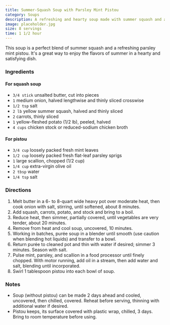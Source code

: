 ```yaml
---
title: Summer-Squash Soup with Parsley Mint Pistou
category: Soups
description: A refreshing and hearty soup made with summer squash and a flavorful parsley mint pistou.
image: placeholder.jpg
size: 8 servings
time: 1 1/2 hour
---
```


This soup is a perfect blend of summer squash and a refreshing parsley mint pistou. It's a great way to enjoy the flavors of summer in a hearty and satisfying dish.

### Ingredients

#### For squash soup
* `3/4 stick` unsalted butter, cut into pieces
* `1` medium onion, halved lengthwise and thinly sliced crosswise
* `1/2 tsp` salt
* `2 lb` yellow summer squash, halved and thinly sliced
* `2` carrots, thinly sliced
* `1` yellow-fleshed potato (1/2 lb), peeled, halved
* `4 cups` chicken stock or reduced-sodium chicken broth

#### For pistou
* `3/4 cup` loosely packed fresh mint leaves
* `1/2 cup` loosely packed fresh flat-leaf parsley sprigs
* `1` large scallion, chopped (1/2 cup)
* `1/4 cup` extra-virgin olive oil
* `2 tbsp` water
* `1/4 tsp` salt

### Directions

1. Melt butter in a 6- to 8-quart wide heavy pot over moderate heat, then cook onion with salt, stirring, until softened, about 8 minutes. 
2. Add squash, carrots, potato, and stock and bring to a boil. 
3. Reduce heat, then simmer, partially covered, until vegetables are very tender, about 20 minutes. 
4. Remove from heat and cool soup, uncovered, 10 minutes.
5. Working in batches, purée soup in a blender until smooth (use caution when blending hot liquids) and transfer to a bowl. 
6. Return purée to cleaned pot and thin with water if desired; simmer 3 minutes. Season with salt.
7. Pulse mint, parsley, and scallion in a food processor until finely chopped. With motor running, add oil in a stream, then add water and salt, blending until incorporated.
8. Swirl 1 tablespoon pistou into each bowl of soup.

### Notes

* Soup (without pistou) can be made 2 days ahead and cooled, uncovered, then chilled, covered. Reheat before serving, thinning with additional water if desired.
* Pistou keeps, its surface covered with plastic wrap, chilled, 3 days. Bring to room temperature before using.